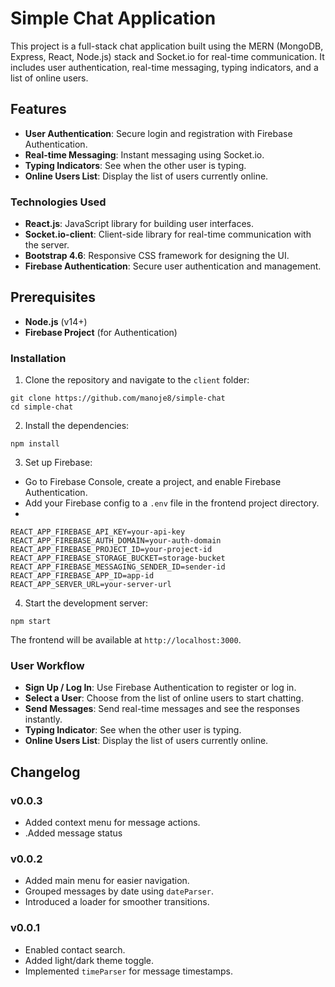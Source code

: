 # Simple Chat Application

This project is a full-stack chat application built using the MERN (MongoDB, Express, React, Node.js) stack and Socket.io for real-time communication. It includes user authentication, real-time messaging, typing indicators, and a list of online users.

## Features

- **User Authentication**: Secure login and registration with Firebase Authentication.
- **Real-time Messaging**: Instant messaging using Socket.io.
- **Typing Indicators**: See when the other user is typing.
- **Online Users List**: Display the list of users currently online.

### Technologies Used

- **React.js**: JavaScript library for building user interfaces.
- **Socket.io-client**: Client-side library for real-time communication with the server.
- **Bootstrap 4.6**: Responsive CSS framework for designing the UI.
- **Firebase Authentication**: Secure user authentication and management.

## Prerequisites 

- **Node.js** (v14+) 
- **Firebase Project** (for Authentication)

### Installation

1. Clone the repository and navigate to the `client` folder:

```
git clone https://github.com/manoje8/simple-chat
cd simple-chat
```

2. Install the dependencies:

```
npm install
```

 3. Set up Firebase:
- Go to Firebase Console, create a project, and enable Firebase Authentication.
- Add your Firebase config to a `.env` file in the frontend project directory.
- 
```
REACT_APP_FIREBASE_API_KEY=your-api-key 
REACT_APP_FIREBASE_AUTH_DOMAIN=your-auth-domain
REACT_APP_FIREBASE_PROJECT_ID=your-project-id
REACT_APP_FIREBASE_STORAGE_BUCKET=storage-bucket
REACT_APP_FIREBASE_MESSAGING_SENDER_ID=sender-id
REACT_APP_FIREBASE_APP_ID=app-id
REACT_APP_SERVER_URL=your-server-url
```

4. Start the development server:

```
npm start
```
  
The frontend will be available at `http://localhost:3000`.

### User Workflow

- **Sign Up / Log In**: Use Firebase Authentication to register or log in.
- **Select a User**: Choose from the list of online users to start chatting.
- **Send Messages**: Send real-time messages and see the responses instantly.
- **Typing Indicator**: See when the other user is typing.
- **Online Users List**: Display the list of users currently online.

## Changelog

### v0.0.3

- Added context menu for message actions.
- .Added message status

### v0.0.2

- Added main menu for easier navigation.
- Grouped messages by date using `dateParser`.
- Introduced a loader for smoother transitions.

### v0.0.1

- Enabled contact search.
- Added light/dark theme toggle.
- Implemented `timeParser` for message timestamps.